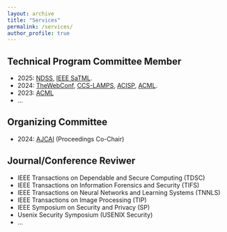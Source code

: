 ```yaml
---
layout: archive
title: "Services"
permalink: /services/
author_profile: true
---
```


## **Technical Program Committee Member**
- 2025: [NDSS](https://www.ndss-symposium.org/ndss2025/), [IEEE SaTML](https://satml.org/).
- 2024: [TheWebConf](https://www2024.thewebconf.org/), [CCS-LAMPS](https://lamps-ccs.com), [ACISP](https://www.acisp24.com/), [ACML](https://www.acml-conf.org/2024/).
- 2023: [ACML](https://www.acml-conf.org/2023/)
- ...



## **Organizing Committee**
-  2024: [AJCAI](https://ajcai2024.org/) (Proceedings Co-Chair)


## **Journal/Conference Reviwer**
- IEEE Transactions on Dependable and Secure Computing (TDSC)
- IEEE Transactions on Information Forensics and Security (TIFS)
- IEEE Transactions on Neural Networks and Learning Systems (TNNLS)
- IEEE Transactions on Image Processing (TIP)
- IEEE Symposium on Security and Privacy (SP)
- Usenix Security Symposium (USENIX Security)
- ...
